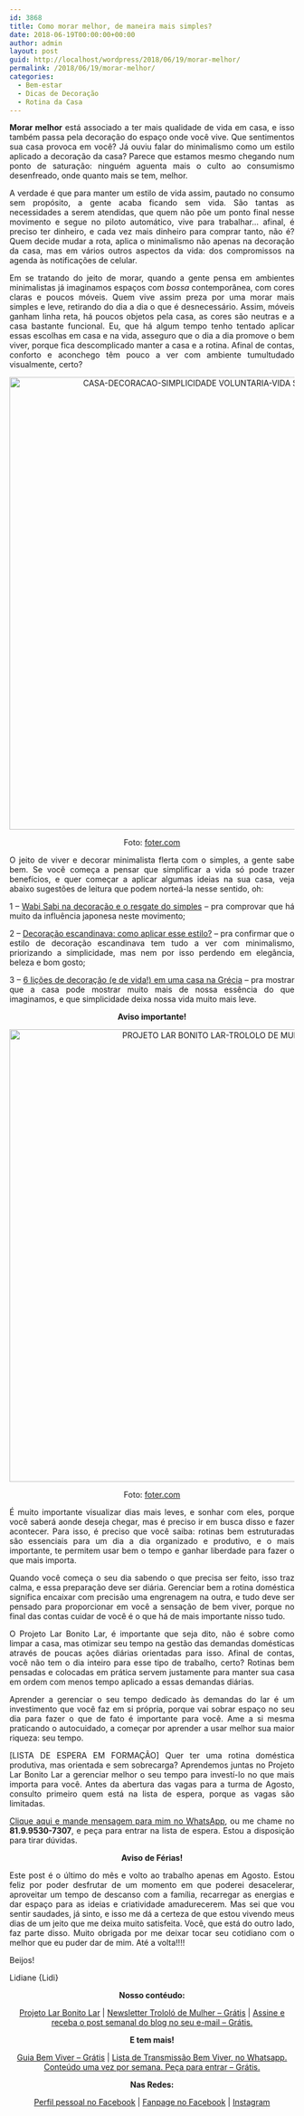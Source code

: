 ```yaml
---
id: 3868
title: Como morar melhor, de maneira mais simples?
date: 2018-06-19T00:00:00+00:00
author: admin
layout: post
guid: http://localhost/wordpress/2018/06/19/morar-melhor/
permalink: /2018/06/19/morar-melhor/
categories:
  - Bem-estar
  - Dicas de Decoração
  - Rotina da Casa
---
```

<p align="justify">
  <strong>Morar melhor</strong> está associado a ter mais qualidade de vida em casa, e isso também passa pela decoração do espaço onde você vive. Que sentimentos sua casa provoca em você? Já ouviu falar do minimalismo como um estilo aplicado a decoração da casa? Parece que estamos mesmo chegando num ponto de saturação: ninguém aguenta mais o culto ao consumismo desenfreado, onde quanto mais se tem, melhor.
</p>

<p align="justify">
  A verdade é que para manter um estilo de vida assim, pautado no consumo sem propósito, a gente acaba ficando sem vida. São tantas as necessidades a serem atendidas, que quem não põe um ponto final nesse movimento e segue no piloto automático, vive para trabalhar… afinal, é preciso ter dinheiro, e cada vez mais dinheiro para comprar tanto, não é? Quem decide mudar a rota, aplica o minimalismo não apenas na decoração da casa, mas em vários outros aspectos da vida: dos compromissos na agenda às notificações de celular.
</p>

<p align="justify">
  Em se tratando do jeito de morar, quando a gente pensa em ambientes minimalistas já imaginamos espaços com <em>bossa</em> contemporânea, com cores claras e poucos móveis. Quem vive assim preza por uma morar mais simples e leve, retirando do dia a dia o que é desnecessário. Assim, móveis ganham linha reta, há poucos objetos pela casa, as cores são neutras e a casa bastante funcional. Eu, que há algum tempo tenho tentado aplicar essas escolhas em casa e na vida, asseguro que o dia a dia promove o bem viver, porque fica descomplicado manter a casa e a rotina. Afinal de contas, conforto e aconchego têm pouco a ver com ambiente tumultudado visualmente, certo?
</p>

<p align="center">
  <img class="alignnone size-full wp-image-14648" src="http://www.trololodemulher.com.br/blog/wp-content/uploads/2018/06/CASA-DECORACAO-SIMPLICIDADE-VOLUNTARIA-VIDA-SIMPLES-BEM-VIVER-BLOG.jpg" alt="CASA-DECORACAO-SIMPLICIDADE VOLUNTARIA-VIDA SIMPLES-BEM VIVER-BLOG" width="800" height="800" />
</p>

<p align="center">
  Foto: <a href="https://foter.com/" target="_blank">foter.com</a>
</p>

<p align="justify">
  O jeito de viver e decorar minimalista flerta com o simples, a gente sabe bem. Se você começa a pensar que simplificar a vida só pode trazer benefícios, e quer começar a aplicar algumas ideias na sua casa, veja abaixo sugestões de leitura que podem norteá-la nesse sentido, oh:
</p>

<p align="justify">
  1 – <a href="http://www.trololodemulher.com.br/2016/08/11/wabi-sabi-na-decoracao/" target="_blank">Wabi Sabi na decoração e o resgate do simples</a> – pra comprovar que há muito da influência japonesa neste movimento;
</p>

<p align="justify">
  2 – <a href="http://www.trololodemulher.com.br/2015/09/09/decoracao-escandinava/" target="_blank">Decoração escandinava: como aplicar esse estilo?</a> – pra confirmar que o estilo de decoração escandinava tem tudo a ver com minimalismo, priorizando a simplicidade, mas nem por isso perdendo em elegância, beleza e bom gosto;
</p>

<p align="justify">
  3 – <a href="http://www.trololodemulher.com.br/2016/08/16/decoracao-casa-na-grecia/" target="_blank">6 lições de decoração (e de vida!) em uma casa na Grécia</a> – pra mostrar que a casa pode mostrar muito mais de nossa essência do que imaginamos, e que simplicidade deixa nossa vida muito mais leve.
</p>

<p align="center">
  <strong>Aviso importante!</strong>
</p>

<p align="center">
  <img class="alignnone size-full wp-image-14651" src="http://www.trololodemulher.com.br/blog/wp-content/uploads/2018/06/PROJETO-LAR-BONITO-LAR-TROLOLO-DE-MULHER-REDES25.jpg" alt="PROJETO LAR BONITO LAR-TROLOLO DE MULHER-REDES[25]" width="800" height="800" />
</p>

<p align="center">
  Foto: <a href="https://foter.com/" target="_blank">foter.com</a>
</p>

<p align="justify">
  É muito importante visualizar dias mais leves, e sonhar com eles, porque você saberá aonde deseja chegar, mas é preciso ir em busca disso e fazer acontecer. Para isso, é preciso que você saiba: rotinas bem estruturadas são essenciais para um dia a dia organizado e produtivo, e o mais importante, te permitem usar bem o tempo e ganhar liberdade para fazer o que mais importa.
</p>

<p align="justify">
  Quando você começa o seu dia sabendo o que precisa ser feito, isso traz calma, e essa preparação deve ser diária. Gerenciar bem a rotina doméstica significa encaixar com precisão uma engrenagem na outra, e tudo deve ser pensado para proporcionar em você a sensação de bem viver, porque no final das contas cuidar de você é o que há de mais importante nisso tudo.
</p>

<p align="justify">
  O Projeto Lar Bonito Lar, é importante que seja dito, não é sobre como limpar a casa, mas otimizar seu tempo na gestão das demandas domésticas através de poucas ações diárias orientadas para isso. Afinal de contas, você não tem o dia inteiro para esse tipo de trabalho, certo? Rotinas bem pensadas e colocadas em prática servem justamente para manter sua casa em ordem com menos tempo aplicado a essas demandas diárias.
</p>

<p align="justify">
  Aprender a gerenciar o seu tempo dedicado às demandas do lar é um investimento que você faz em si própria, porque vai sobrar espaço no seu dia para fazer o que de fato é importante para você. Ame a si mesma praticando o autocuidado, a começar por aprender a usar melhor sua maior riqueza: seu tempo.
</p>

<p align="justify">
  [LISTA DE ESPERA EM FORMAÇÃO] Quer ter uma rotina doméstica produtiva, mas orientada e sem sobrecarga? Aprendemos juntas no Projeto Lar Bonito Lar a gerenciar melhor o seu tempo para investí-lo no que mais importa para você. Antes da abertura das vagas para a turma de Agosto, consulto primeiro quem está na lista de espera, porque as vagas são limitadas.
</p>

<p align="justify">
  <a href="https://api.whatsapp.com/send?1=pt_BR&phone=5581995307307" target="_blank">Clique aqui e mande mensagem para mim no WhatsApp</a>, ou me chame no <strong>81.9.9530-7307</strong>, e peça para entrar na lista de espera. Estou a disposição para tirar dúvidas.
</p>

<p align="center">
  <strong>Aviso de Férias!</strong>
</p>

<p align="justify">
  Este post é o último do mês e volto ao trabalho apenas em Agosto. Estou feliz por poder desfrutar de um momento em que poderei desacelerar, aproveitar um tempo de descanso com a família, recarregar as energias e dar espaço para as ideias e criatividade amadurecerem. Mas sei que vou sentir saudades, já sinto, e isso me dá a certeza de que estou vivendo meus dias de um jeito que me deixa muito satisfeita. Você, que está do outro lado, faz parte disso. Muito obrigada por me deixar tocar seu cotidiano com o melhor que eu puder dar de mim. Até a volta!!!!
</p>

<p align="justify">
  Beijos!
</p>

<p align="justify">
  Lidiane {Lidi}
</p>

<p align="center">
  <strong>Nosso contéudo:</strong>
</p>

<p align="center">
  <a href="http://www.trololodemulher.com.br/projeto-lar-bonito-lar/" target="_blank">Projeto Lar Bonito Lar</a> | <a href="http://www.trololodemulher.com.br/2018/02/28/newsletter/" target="_blank">Newsletter Trololó de Mulher – Grátis</a> | <a href="https://feedburner.google.com/fb/a/mailverify?uri=blogBichaFemea&loc=en_US" target="_blank">Assine e receba o post semanal do blog no seu e-mail – Grátis.</a>
</p>

<p align="center">
  <strong>E tem mais!</strong>
</p>

<p align="center">
  <a href="http://www.trololodemulher.com.br/2018/03/09/bem-viver/" target="_blank">Guia Bem Viver – Grátis</a> | <a href="https://api.whatsapp.com/send?1=pt_BR&phone=5581995307307" target="_blank">Lista de Transmissão Bem Viver, no Whatsapp. Conteúdo uma vez por semana. Peça para entrar – Grátis.</a>
</p>

<p align="center">
  <strong>Nas Redes:</strong>
</p>

<p align="center">
  <a href="https://www.facebook.com/lidiane.vasconcelos.94" target="_blank">Perfil pessoal no Facebook</a> | <a href="https://www.facebook.com/TrololoMulher/" target="_blank">Fanpage no Facebook</a> | <a href="https://www.instagram.com/trololodemulher/" target="_blank">Instagram</a>
</p>

<p align="justify">